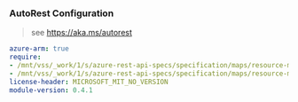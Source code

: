 ### AutoRest Configuration

> see https://aka.ms/autorest

``` yaml
azure-arm: true
require:
- /mnt/vss/_work/1/s/azure-rest-api-specs/specification/maps/resource-manager/readme.md
- /mnt/vss/_work/1/s/azure-rest-api-specs/specification/maps/resource-manager/readme.go.md
license-header: MICROSOFT_MIT_NO_VERSION
module-version: 0.4.1

```